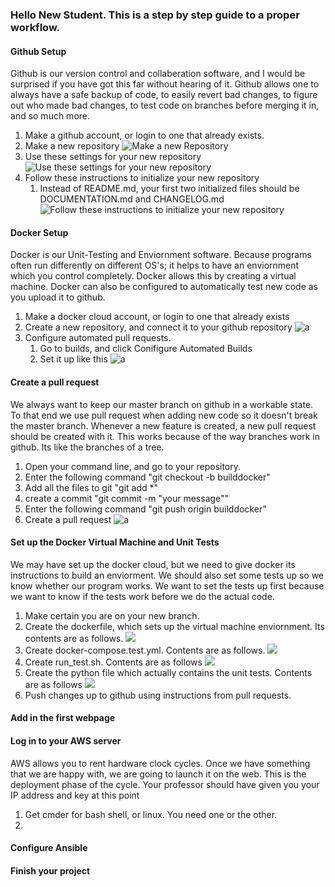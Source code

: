 ### Hello New Student. This is a step by step guide to a proper workflow.

#### Github Setup
Github is our version control and collaberation software, and I would be surprised if you have got this far without hearing of it.
Github allows one to always have a safe backup of code, to easily revert bad changes, to figure out who made bad changes, to test code on branches before merging it in, and so much more.

1. Make a github account, or login to one that already exists.
1. Make a new repository 
![Make a new Repository](/images/new_repository.PNG)
1. Use these settings for your new repository
![Use these settings for your new repository](/images/new_repository_settings.PNG)
1. Follow these instructions to initialize your new repository
	1. Instead of README.md, your first two initialized files should be DOCUMENTATION.md and CHANGELOG.md
![Follow these instructions to initialize your new repository](/images/new_repository_instructions.PNG)

#### Docker Setup
Docker is our Unit-Testing and Enviornment software. Because programs often run differently on different OS's; it helps to have an enviornment which you control completely. Docker allows this by creating a virtual machine.
Docker can also be configured to automatically test new code as you upload it to github.

1. Make a docker cloud account, or login to one that already exists
1. Create a new repository, and connect it to your github repository
![a](/images/docker_connect.PNG)
1. Configure automated pull requests.
	1. Go to builds, and click Conifigure Automated Builds
	1. Set it up like this
![a](/images/docker_autobuild.PNG)

#### Create a pull request
We always want to keep our master branch on github in a workable state. To that end we use pull request when adding new code so it doesn't break the master branch. Whenever a new feature is created, a new pull request should be created with it.
This works because of the way branches work in github. Its like the branches of a tree.

1. Open your command line, and go to your repository.
1. Enter the following command "git checkout -b builddocker"
1. Add all the files to git "git add *"
1. create a commit "git commit -m "your message""
1. Enter the following command "git push origin builddocker"
1. Create a pull request
![a](/images/Pull_Request)

#### Set up the Docker Virtual Machine and Unit Tests
We may have set up the docker cloud, but we need to give docker its instructions to build an enviorment.
We should also set some tests up so we know whether our program works.
We want to set the tests up first because we want to know if the tests work before we do the actual code.

1. Make certain you are on your new branch.
1. Create the dockerfile, which sets up the virtual machine enviornment. Its contents are as follows.
![](/images/Dockerfile.PNG)
1. Create docker-compose.test.yml. Contents are as follows.
![](/images/Compose.PNG)
1. Create run_test.sh. Contents are as follows
![](/images/Run_Tests.PNG)
1. Create the python file which actually contains the unit tests. Contents are as follows
![](/images/test.PNG)
1. Push changes up to github using instructions from pull requests.

#### Add in the first webpage

#### Log in to your AWS server
AWS allows you to rent hardware clock cycles. Once we have something that we are happy with, we are going to launch it on the web.
This is the deployment phase of the cycle.
Your professor should have given you your IP address and key at this point

1. Get cmder for bash shell, or linux. You need one or the other.
1. 

#### Configure Ansible

#### Finish your project




